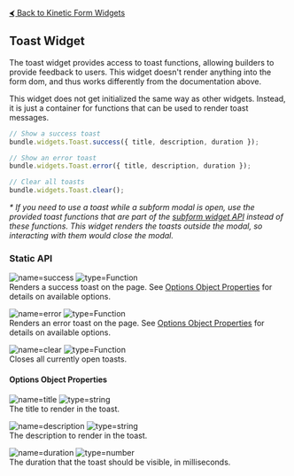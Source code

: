 [&#x2B9C; Back to Kinetic Form Widgets](README.md#available-widgets)

## Toast Widget

The toast widget provides access to toast functions, allowing builders to provide feedback to users. This widget doesn't render anything into the form dom, and thus works differently from the documentation above.

This widget does not get initialized the same way as other widgets. Instead, it is just a container for functions that can be used to render toast messages.

```js
// Show a success toast
bundle.widgets.Toast.success({ title, description, duration });

// Show an error toast
bundle.widgets.Toast.error({ title, description, duration });

// Clear all toasts
bundle.widgets.Toast.clear();
```

_\* If you need to use a toast while a subform modal is open, use the provided toast functions that are part of the [subform widget API](SUBFORM.md#api) instead of these functions. This widget renders the toasts outside the modal, so interacting with them would close the modal._

### Static API

![name=success](https://img.shields.io/badge/success%28options%29-gray)
![type=Function](https://img.shields.io/badge/Function-e66e22)  
Renders a success toast on the page. See [Options Object Properties](#options-object-properties) for details on available options.

![name=error](https://img.shields.io/badge/error%28options%29-gray)
![type=Function](https://img.shields.io/badge/Function-e66e22)  
Renders an error toast on the page. See [Options Object Properties](#options-object-properties) for details on available options.

![name=clear](https://img.shields.io/badge/clear%28%29-gray)
![type=Function](https://img.shields.io/badge/Function-e66e22)  
Closes all currently open toasts.

#### Options Object Properties

![name=title](https://img.shields.io/badge/title-gray)
![type=string](https://img.shields.io/badge/string-e66e22)  
The title to render in the toast.

![name=description](https://img.shields.io/badge/description-gray)
![type=string](https://img.shields.io/badge/string-e66e22)  
The description to render in the toast.

![name=duration](https://img.shields.io/badge/duration-gray)
![type=number](https://img.shields.io/badge/number-e66e22)  
The duration that the toast should be visible, in milliseconds.
